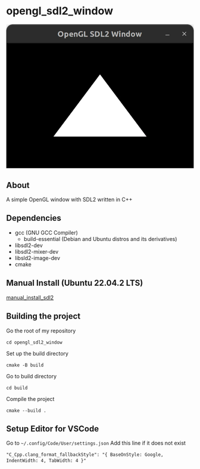 # opengl_sdl2_window

![](screenshots/opengl_sdl2_window.webp)

## About
A simple OpenGL window with SDL2 written in C++

## Dependencies
* gcc (GNU GCC Compiler)
	* build-essential (Debian and Ubuntu distros and its derivatives)
* libsdl2-dev
* libsdl2-mixer-dev
* libsld2-image-dev
* cmake

## Manual Install (Ubuntu 22.04.2 LTS)
[manual_install_sdl2](./manual_install_sdl2.md)

## Building the project
Go the root of my repository
```
cd opengl_sdl2_window
```

Set up the build directory
```
cmake -B build
```

Go to build directory
```
cd build
```

Compile the project
```
cmake --build .
```

## Setup Editor for VSCode
Go to `~/.config/Code/User/settings.json`
Add this line if it does not exist
```
"C_Cpp.clang_format_fallbackStyle": "{ BaseOnStyle: Google, IndentWidth: 4, TabWidth: 4 }"
```

